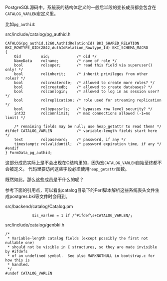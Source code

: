 
PostgreSQL源码中，系统表的结构体定义的一般后半段的变长成员都会包含在`CATALOG_VARLEN`宏定义里。

比如`pg_authid`:

src/include/catalog/pg_authid.h
```
CATALOG(pg_authid,1260,AuthIdRelationId) BKI_SHARED_RELATION BKI_ROWTYPE_OID(2842,AuthIdRelation_Rowtype_Id) BKI_SCHEMA_MACRO
{
	Oid			oid;			/* oid */
	NameData	rolname;		/* name of role */
	bool		rolsuper;		/* read this field via superuser() only! */
	bool		rolinherit;		/* inherit privileges from other roles? */
	bool		rolcreaterole;	/* allowed to create more roles? */
	bool		rolcreatedb;	/* allowed to create databases? */
	bool		rolcanlogin;	/* allowed to log in as session user? */
	bool		rolreplication; /* role used for streaming replication */
	bool		rolbypassrls;	/* bypasses row level security? */
	int32		rolconnlimit;	/* max connections allowed (-1=no limit) */

	/* remaining fields may be null; use heap_getattr to read them! */
#ifdef CATALOG_VARLEN			/* variable-length fields start here */
	text		rolpassword;	/* password, if any */
	timestamptz rolvaliduntil;	/* password expiration time, if any */
#endif
} FormData_pg_authid;
```

这部分成员实际上是不会出现在C结构里的，因为宏`CATALOG_VARLEN`自始至终都不会被定义。
代码里要访问这些字段必须使用`heap_getattr`函数。

既然如此，那么这些成员是干什么的呢？

参考下面的引用点，可以看出catalog目录下的Perl脚本解析这些系统表头文件生成postgres.bki等文件时会用到。


src/backend/catalog/Catalog.pm
```
			$is_varlen = 1 if /^#ifdef\s+CATALOG_VARLEN/;
```

src/include/catalog/genbki.h
```
/*
 * Variable-length catalog fields (except possibly the first not nullable one)
 * should not be visible in C structures, so they are made invisible by #ifdefs
 * of an undefined symbol.  See also MARKNOTNULL in bootstrap.c for how this is
 * handled.
 */
#undef CATALOG_VARLEN
```
